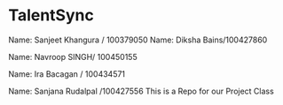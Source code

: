 # TalentSync

Name: Sanjeet Khangura / 100379050
Name: Diksha Bains/100427860

Name: Navroop SINGH/ 100450155

Name: Ira Bacagan / 100434571

Name: Sanjana Rudalpal /100427556
This is a Repo for our Project Class